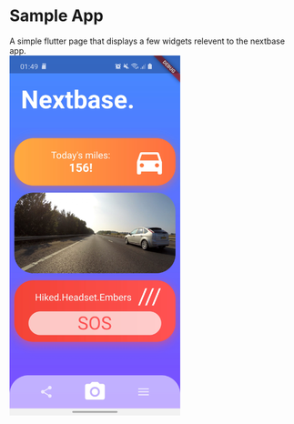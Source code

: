 # Sample App
A simple flutter page that displays a few widgets relevent to the nextbase app.
<br><img src="assets/images/screenshot.jpg" width="300" title="hover text">
